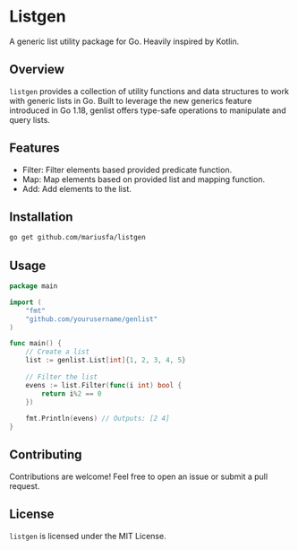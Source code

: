 # Listgen
A generic list utility package for Go. Heavily inspired by Kotlin.

## Overview
`listgen` provides a collection of utility functions and data structures to work with generic lists in Go. Built to leverage the new generics feature introduced in Go 1.18, genlist offers type-safe operations to manipulate and query lists.

## Features
- Filter: Filter elements based provided predicate function.
- Map: Map elements based on provided list and mapping function.
- Add: Add elements to the list.

## Installation
```bash
go get github.com/mariusfa/listgen
```

## Usage
```go
package main

import (
	"fmt"
	"github.com/yourusername/genlist"
)

func main() {
    // Create a list
    list := genlist.List[int]{1, 2, 3, 4, 5}
    
    // Filter the list
    evens := list.Filter(func(i int) bool {
        return i%2 == 0
    })
    
    fmt.Println(evens) // Outputs: [2 4]
}
```

## Contributing
Contributions are welcome! Feel free to open an issue or submit a pull request.

## License
`listgen` is licensed under the MIT License.
